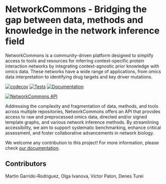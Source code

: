 # NetworkCommons - Bridging the gap between data, methods and knowledge in the network inference field

NetworkCommons is a community-driven platform designed to simplify access to tools and resources for inferring context-specific protein interaction networks by integrating context-agnostic prior knowledge with omics data. These networks have a wide range of applications, from omics data interpretation to identifying drug targets and key driver mutations.

[![codecov][badge-cov]][link-cov]
[![Tests][badge-tests]][link-tests]
[![Documentation][badge-docs]][link-docs]

[![NetworkCommons API](./docs/src/_static/nc_graphabs.svg)](https://networkcommons.readthedocs.io)

Addressing the complexity and fragmentation of data, methods, and tools across multiple repositories, NetworkCommons offers an API that provides access to raw and preprocessed omics data, directed and/or signed template graphs, and various network inference methods. By streamlining accessibility, we aim to support systematic benchmarking, enhance critical assessment, and foster collaborative advancements in network biology.

We welcome any contribution to this project! For more information, please check [our documentation](https://networkcommons.readthedocs.io). 

## Contributors

Martin Garrido-Rodriguez, Olga Ivanova, Victor Paton, Denes Turei

[badge-cov]: https://codecov.io/github/saezlab/networkcommons/graph/badge.svg?token=RH438ALJC2
[link-cov]: https://codecov.io/github/saezlab/networkcommons
[badge-tests]: https://img.shields.io/github/actions/workflow/status/saezlab/networkcommons/test.yaml?branch=main
[link-tests]: https://github.com/saezlab/networkcommons/actions/workflows/test.yml
[badge-docs]: https://img.shields.io/readthedocs/networkcommons
[link-docs]: https://networkcommons.readthedocs.io
